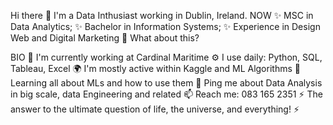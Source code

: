 Hi there 👋
I'm a Data Inthusiast working in Dublin, Ireland.
NOW
✨ MSC in Data Analytics;
✨ Bachelor in Information Systems;
✨ Experience in Design Web and Digital Marketing
🍑 What about this?

BIO
🏢 I'm currently working at Cardinal Maritime 
⚙️ I use daily: Python, SQL, Tableau, Excel
🌍 I'm mostly active within Kaggle and ML Algorithms
🌱 Learning all about MLs and how to use them
💬 Ping me about Data Analysis in big scale, data Engineering and related
📫 Reach me: 083 165 2351
⚡️ The answer to the ultimate question of life, the universe, and everything! ⚡️ 

<!---
mahqueiroz/mahqueiroz is a ✨ special ✨ repository because its `README.md` (this file) appears on your GitHub profile.
You can click the Preview link to take a look at your changes.
--->
